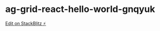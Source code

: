 # ag-grid-react-hello-world-gnqyuk

[Edit on StackBlitz ⚡️](https://stackblitz.com/edit/ag-grid-react-hello-world-gnqyuk)